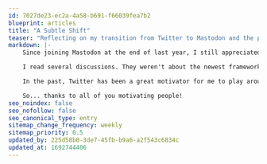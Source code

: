 ```yaml
---
id: 7027de23-ec2a-4a58-b691-f66039fea7b2
blueprint: articles
title: "A Subtle Shift"
teaser: "Reflecting on my transition from Twitter to Mastodon and the positive changes I've observed."
markdown: |-
    Since joining Mastodon at the end of last year, I still appreciated Twitter as a way to keep up with news and trends in the web community. While I still miss especially a lot of Laravel people, something changed for me this week:

    I read several discussions. They weren't about the newest framework, the most powerful feature or the smartest algorithm. They weren't even all very friendly. But they were full of valuable perspectives from experienced people sharing their reasoned thoughts in more than 160 characters.

    In the past, Twitter has been a great motivator for me to play around, learn, and gain knowledge. But this week, Mastodon did so much more: It made me think and reflect.

    So... thanks to all of you motivating people!
seo_noindex: false
seo_nofollow: false
seo_canonical_type: entry
sitemap_change_frequency: weekly
sitemap_priority: 0.5
updated_by: 225d58b0-3de7-45fb-b9a6-a2f543c6834c
updated_at: 1692744406
---
```

